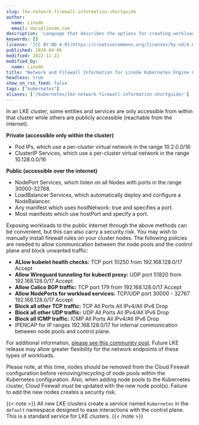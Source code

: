 ```yaml
---
slug: lke-network-firewall-information-shortguide
author:
  name: Linode
  email: docs@linode.com
description: 'Language that describes the options for creating workloads on Linode Kubernetes Engine that are accessible from the Internet, and directions for creating firewall rules for your nodes.'
keywords: []
license: '[CC BY-ND 4.0](https://creativecommons.org/licenses/by-nd/4.0)'
published: 2020-04-06
modified: 2022-11-22
modified_by:
  name: Linode
title: "Network and Filewall Information for Linode Kubernetes Engine Clusters"
headless: true
show_on_rss_feed: false
tags: ["kubernetes"]
aliases: ['/kubernetes/lke-network-firewall-information-shortguide/']
---
```


In an LKE cluster, some entities and services are only accessible from within that cluster while others are publicly accessible (reachable from the internet).

**Private (accessible only within the cluster)**

- Pod IPs, which use a per-cluster virtual network in the range 10.2.0.0/16
- ClusterIP Services, which use a per-cluster virtual network in the range 10.128.0.0/16

**Public (accessible over the internet)**

- NodePort Services, which listen on all Nodes with ports in the range 30000-32768.
- LoadBalancer Services, which automatically deploy and configure a NodeBalancer.
- Any manifest which uses hostNetwork: true and specifies a port.
- Most manifests which use hostPort and specify a port.

Exposing workloads to the public internet through the above methods can be convenient, but this can also carry a security risk. You may wish to manually install firewall rules on your cluster nodes. The following policies are needed to allow communication between the node pools and the control plane and block unwanted traffic:

- **ALlow kubelet health checks:** TCP port 10250 from 192.168.128.0/17 Accept
- **Allow Wireguard tunneling for kubectl proxy:** UDP port 51820 from 192.168.128.0/17 Accept
- **Allow Calico BGP traffic:** TCP port 179 from 192.168.128.0/17 Accept
- **Allow NodePorts for workload services:** TCP/UDP port 30000 - 32767 192.168.128.0/17 Accept
- **Block all other TCP traffic:** TCP All Ports All IPv4/All IPv6 Drop
- **Block all other UDP traffic:** UDP All Ports All IPv4/All IPv6 Drop
- **Block all ICMP traffic:** ICMP All Ports All IPv4/All IPv6 Drop
- IPENCAP for IP ranges 192.168.128.0/17 for internal communication between node pools and control plane.

For additional information, [please see this community post](https://www.linode.com/community/questions/19155/securing-k8s-cluster). Future LKE release may allow greater flexibility for the network endpoints of these types of workloads.

Please note, at this time, nodes should be removed from the Cloud Firewall configuration before removing/recycling of node pools within the Kubernetes configuration. Also, when adding node pools to the Kubernetes cluster, Cloud Firewall must be updated with the new node pool(s). Failure to add the new nodes creates a security risk.

{{< note >}}
All new LKE clusters create a service named `Kubernetes` in the `default` namespace designed to ease interactions with the control plane. This is a standard service for LKE clusters.
{{< /note >}}